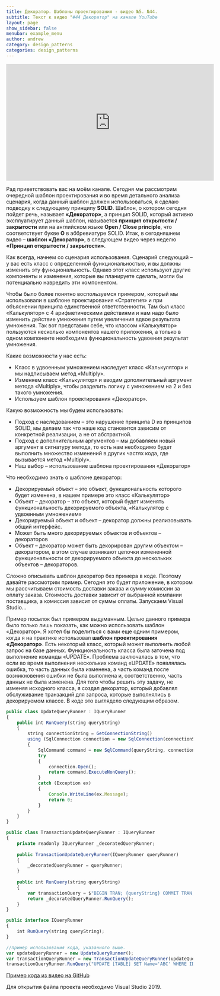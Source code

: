 ```yaml
---
title: Декоратор. Шаблоны проектирования - видео №5. №44. 
subtitle: Текст к видео "#44 Декоратор" на канале YouTube
layout: page
show_sidebar: false
menubar: example_menu
author: andrew
category: design_patterns
categories: design_patterns
---
```


<center>
<iframe width="560" height="315" src="https://www.youtube.com/embed/PNZUhIZNyvY" 
frameborder="0" allow="accelerometer; autoplay; 
encrypted-media; gyroscope; picture-in-picture" allowfullscreen></iframe>
</center>

Рад приветствовать вас на моём канале. Сегодня мы рассмотрим очередной шаблон проектирования и во время детального анализа сценария, когда данный шаблон должен использоваться, 
я сделаю подводку к следующему принципу **SOLID**. Шаблон, о котором сегодня пойдет речь, называет **«Декоратор»**, а принцип SOLID, который активно эксплуатирует данный шаблон, 
называется **принцип открытости / закрытости** или на английском языке **Open / Close principle**, что соответствует букве **O** в аббревиатуре SOLID. Итак, в сегодняшнем видео – 
**шаблон «Декоратор»**, в следующем видео через неделю **«Принцип открытости / закрытости»**.

Как всегда, начнем со сценария использования. Сценарий следующий – у вас есть класс с определенной функциональностью, и вы должны изменить эту функциональность. 
Однако этот класс используют другие компоненты и изменения, которые вы планируете сделать, могли бы потенциально навредить эти компонентом.

Чтобы было более понятно воспользуемся примером, который мы использовали в шаблоне проектирования «Стратегия» и при объяснении принципа единственной ответственности. 
Там был класс «Калькулятор» с 4 арифметическими действиями и нам надо было изменить действие умножения путем увеличения вдвое результата умножения. Так вот представим 
себе, что классом «Калькулятор» пользуются несколько компонентов нашего приложения, а только в одном компоненте необходима функциональность удвоения результат умножения.

Какие возможности у нас есть:
 - Класс в удвоенным умножением наследует класс «Калькулятор» и мы надписываем метод «Multiply».
 - Изменяем класс «Калькулятор» и вводим дополнительный аргумент метода «Multiply», чтобы разделить логику с умножением на 2 и без такого умножения.
 - Используем шаблон проектирования «Декоратор».
 
Какую возможность мы будем использовать:
 - Подход с наследованием – это нарушение принципа D из принципов SOLID, мы делаем так что наше код становится зависим от конкретной реализации, а не от абстрактной.
 - Подход с дополнительным аргументов – мы добавляем новый аргумент в сигнатуру метода, то есть нам необходимо будет выполнить множество изменений в других частях кода, 
 где вызывается метод «Multiply».
 - Наш выбор – использование шаблона проектирования «Декоратор»
 
Что необходимо знать о шаблоне декоратор:
 - Декорируемый объект – это объект, функциональность которого будет изменена, в нашем примере это класс «Калькулятор»
 - Объект – декоратор – это объект, который будет изменять функциональность декорируемого объекта, «Калькулятор с удвоенным умножением»
 - Декорируемый объект и объект – декоратор должны реализовывать общий интерфейс.
 - Может быть много декорируемых объектов и объектов – декораторов
 - Объект – декоратор может быть декорирован другим объектом – декоратором, в этом случае возникают цепочки измененной функциональности от декорируемого объекта 
 до нескольких объектов – декораторов.

Сложно описывать шаблон декоратор без примера в коде. Поэтому давайте рассмотрим пример. Сегодня это будет приложение, в котором мы рассчитываем стоимость доставки 
заказа и сумму комиссии   за оплату заказа. Стоимость доставки зависит от выбранной компании поставщика, а комиссия зависит от суммы оплаты. Запускаем Visual Studio…

Пример посылок был примером выдуманным. Целью данного примера было только лишь показать, как можно использовать шаблон «Декоратор». Я хотел бы поделиться с вами еще 
одним примером, когда я на практике использовал **шаблон проектирования «Декоратор»**. Есть некоторый класс, который может выполнить любой запрос на базе данных. 
Функциональность класса была заточена под выполнение команды «UPDATE». Проблема заключалась в том, что если во время выполнения нескольких команд «UPDATE» появлялась 
ошибка, то часть данных была изменена, а часть команд после возникновения ошибки не была выполнена и, соответственно, часть данных не была изменена. Для того чтобы 
решить эту задачу, не изменяя исходного класса, я создал декоратор, который добавлял обслуживание транзакций для запроса, которые выполнялись в декорируемом классе. 
В коде это выглядело следующим образом.

```javascript
public class UpdateQueryRunner : IQueryRunner
{
	public int RunQuery(string queryString)
	{
		string connectionString = GetConnectionString()
        using (SqlConnection connection = new SqlConnection(connectionString))
        {
            SqlCommand command = new SqlCommand(queryString, connection);
            try
            {
                connection.Open();
				return command.ExecuteNonQuery();  
            }
            catch (Exception ex)
            {
                Console.WriteLine(ex.Message);
				return 0;
            }
        }
	}
}

public class TransactionUpdateQueryRunner : IQueryRunner
{
	private readonly IQueryRunner _decoratedQueryRunner;
	
	public TransactionUpdateQueryRunner(IQueryRunner queryRunner)
	{
		_decoratedQueryRunner = queryRunner;
	}	
	
	public int RunQuery(string queryString)
	{
		var transactionQuery = $"BEGIN TRAN; {queryString} COMMIT TRAN;"
		return _decoratedQueryRunner.RunQuery();
	}
}

public interface IQueryRunner
{
	int RunQuery(string queryString);
}

//пример использования кода, указанного выше.
var updateQueryRunner = new UpdateQueryRunner();
var transactionQueryRunner = new TransactionUpdateQueryRunner(updateQueryRunner);
transactionQueryRunner.RunQuery("UPDATE [TABLE] SET Name='ABC' WHERE ID=1;") //конечный запрос BEGIN TRAN; UPDATE [TABLE] SET Name='ABC' WHERE ID=1; COMMIT TRAN;
```

<a href ="https://github.com/ashyrokoriadov/DesignPatterns" target="_blank">Пример кода из видео на GitHub</a><br/>

Для открытия файла проекта необходимо Visual Studio 2019.